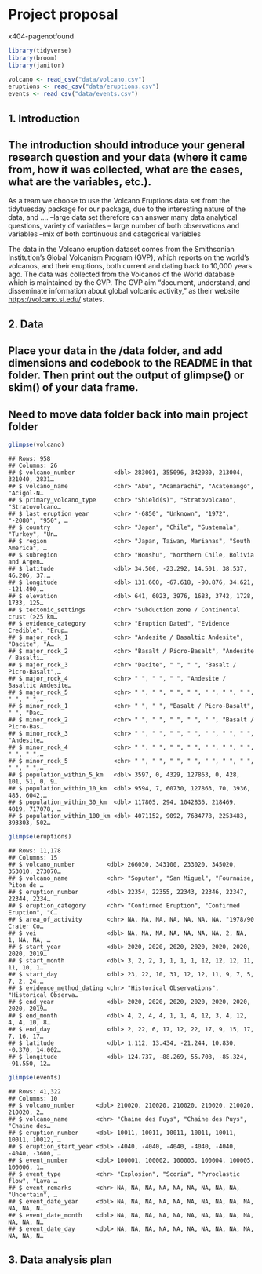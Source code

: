 Project proposal
================
x404-pagenotfound

``` r
library(tidyverse)
library(broom)
library(janitor)
```

``` r
volcano <- read_csv("data/volcano.csv")
eruptions <- read_csv("data/eruptions.csv")
events <- read_csv("data/events.csv")
```

## 1\. Introduction

## The introduction should introduce your general research question and your data (where it came from, how it was collected, what are the cases, what are the variables, etc.).

As a team we choose to use the Volcano Eruptions data set from the
tidytuesday package for our package, due to the interesting nature of
the data, and …. –large data set therefore can answer many data
analytical questions, variety of variables – large number of both
observations and variables –mix of both continuous and categorical
variables

The data in the Volcano eruption dataset comes from the Smithsonian
Institution’s Global Volcanism Program (GVP), which reports on the
world’s volcanos, and their eruptions, both current and dating back to
10,000 years ago. The data was collected from the Volcanos of the World
database which is maintained by the GVP. The GVP aim “document,
understand, and disseminate information about global volcanic activity,”
as their website <https://volcano.si.edu/> states.

## 2\. Data

## Place your data in the /data folder, and add dimensions and codebook to the README in that folder. Then print out the output of glimpse() or skim() of your data frame.

## Need to move data folder back into main project folder

``` r
glimpse(volcano)
```

    ## Rows: 958
    ## Columns: 26
    ## $ volcano_number           <dbl> 283001, 355096, 342080, 213004, 321040, 2831…
    ## $ volcano_name             <chr> "Abu", "Acamarachi", "Acatenango", "Acigol-N…
    ## $ primary_volcano_type     <chr> "Shield(s)", "Stratovolcano", "Stratovolcano…
    ## $ last_eruption_year       <chr> "-6850", "Unknown", "1972", "-2080", "950", …
    ## $ country                  <chr> "Japan", "Chile", "Guatemala", "Turkey", "Un…
    ## $ region                   <chr> "Japan, Taiwan, Marianas", "South America", …
    ## $ subregion                <chr> "Honshu", "Northern Chile, Bolivia and Argen…
    ## $ latitude                 <dbl> 34.500, -23.292, 14.501, 38.537, 46.206, 37.…
    ## $ longitude                <dbl> 131.600, -67.618, -90.876, 34.621, -121.490,…
    ## $ elevation                <dbl> 641, 6023, 3976, 1683, 3742, 1728, 1733, 125…
    ## $ tectonic_settings        <chr> "Subduction zone / Continental crust (>25 km…
    ## $ evidence_category        <chr> "Eruption Dated", "Evidence Credible", "Erup…
    ## $ major_rock_1             <chr> "Andesite / Basaltic Andesite", "Dacite", "A…
    ## $ major_rock_2             <chr> "Basalt / Picro-Basalt", "Andesite / Basalti…
    ## $ major_rock_3             <chr> "Dacite", " ", " ", "Basalt / Picro-Basalt",…
    ## $ major_rock_4             <chr> " ", " ", " ", "Andesite / Basaltic Andesite…
    ## $ major_rock_5             <chr> " ", " ", " ", " ", " ", " ", " ", " ", " ",…
    ## $ minor_rock_1             <chr> " ", " ", "Basalt / Picro-Basalt", " ", "Dac…
    ## $ minor_rock_2             <chr> " ", " ", " ", " ", " ", "Basalt / Picro-Bas…
    ## $ minor_rock_3             <chr> " ", " ", " ", " ", " ", " ", " ", "Andesite…
    ## $ minor_rock_4             <chr> " ", " ", " ", " ", " ", " ", " ", " ", " ",…
    ## $ minor_rock_5             <chr> " ", " ", " ", " ", " ", " ", " ", " ", " ",…
    ## $ population_within_5_km   <dbl> 3597, 0, 4329, 127863, 0, 428, 101, 51, 0, 9…
    ## $ population_within_10_km  <dbl> 9594, 7, 60730, 127863, 70, 3936, 485, 6042,…
    ## $ population_within_30_km  <dbl> 117805, 294, 1042836, 218469, 4019, 717078, …
    ## $ population_within_100_km <dbl> 4071152, 9092, 7634778, 2253483, 393303, 502…

``` r
glimpse(eruptions)
```

    ## Rows: 11,178
    ## Columns: 15
    ## $ volcano_number         <dbl> 266030, 343100, 233020, 345020, 353010, 273070…
    ## $ volcano_name           <chr> "Soputan", "San Miguel", "Fournaise, Piton de …
    ## $ eruption_number        <dbl> 22354, 22355, 22343, 22346, 22347, 22344, 2234…
    ## $ eruption_category      <chr> "Confirmed Eruption", "Confirmed Eruption", "C…
    ## $ area_of_activity       <chr> NA, NA, NA, NA, NA, NA, NA, "1978/90 Crater Co…
    ## $ vei                    <dbl> NA, NA, NA, NA, NA, NA, NA, 2, NA, 1, NA, NA, …
    ## $ start_year             <dbl> 2020, 2020, 2020, 2020, 2020, 2020, 2020, 2019…
    ## $ start_month            <dbl> 3, 2, 2, 1, 1, 1, 1, 12, 12, 12, 11, 11, 10, 1…
    ## $ start_day              <dbl> 23, 22, 10, 31, 12, 12, 11, 9, 7, 5, 7, 2, 24,…
    ## $ evidence_method_dating <chr> "Historical Observations", "Historical Observa…
    ## $ end_year               <dbl> 2020, 2020, 2020, 2020, 2020, 2020, 2020, 2019…
    ## $ end_month              <dbl> 4, 2, 4, 4, 1, 1, 4, 12, 3, 4, 12, 4, 4, 10, 8…
    ## $ end_day                <dbl> 2, 22, 6, 17, 12, 22, 17, 9, 15, 17, 7, 16, 17…
    ## $ latitude               <dbl> 1.112, 13.434, -21.244, 10.830, -0.370, 14.002…
    ## $ longitude              <dbl> 124.737, -88.269, 55.708, -85.324, -91.550, 12…

``` r
glimpse(events)
```

    ## Rows: 41,322
    ## Columns: 10
    ## $ volcano_number      <dbl> 210020, 210020, 210020, 210020, 210020, 210020, 2…
    ## $ volcano_name        <chr> "Chaine des Puys", "Chaine des Puys", "Chaine des…
    ## $ eruption_number     <dbl> 10011, 10011, 10011, 10011, 10011, 10011, 10012, …
    ## $ eruption_start_year <dbl> -4040, -4040, -4040, -4040, -4040, -4040, -3600, …
    ## $ event_number        <dbl> 100001, 100002, 100003, 100004, 100005, 100006, 1…
    ## $ event_type          <chr> "Explosion", "Scoria", "Pyroclastic flow", "Lava …
    ## $ event_remarks       <chr> NA, NA, NA, NA, NA, NA, NA, NA, NA, "Uncertain", …
    ## $ event_date_year     <dbl> NA, NA, NA, NA, NA, NA, NA, NA, NA, NA, NA, NA, N…
    ## $ event_date_month    <dbl> NA, NA, NA, NA, NA, NA, NA, NA, NA, NA, NA, NA, N…
    ## $ event_date_day      <dbl> NA, NA, NA, NA, NA, NA, NA, NA, NA, NA, NA, NA, N…

## 3\. Data analysis plan
